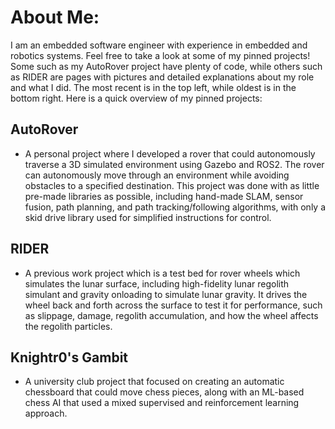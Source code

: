 # About Me:
I am an embedded software engineer with experience in embedded and robotics systems. Feel free to take a look at some of my pinned projects! Some such as my AutoRover project have plenty of code, while others such as RIDER are pages with pictures and detailed explanations about my role and what I did. The most recent is in the top left, while oldest is in the bottom right. Here is a quick overview of my pinned projects:

## AutoRover
* A personal project where I developed a rover that could autonomously traverse a 3D simulated environment using Gazebo and ROS2. The rover can autonomously move through an environment while avoiding obstacles to a specified destination. This project was done with as little pre-made libraries as possible, including hand-made SLAM, sensor fusion, path planning, and path tracking/following algorithms, with only a skid drive library used for simplified instructions for control.

## RIDER
* A previous work project which is a test bed for rover wheels which simulates the lunar surface, including high-fidelity lunar regolith simulant and gravity onloading to simulate lunar gravity. It drives the wheel back and forth across the surface to test it for performance, such as slippage, damage, regolith accumulation, and how the wheel affects the regolith particles.

## Knightr0's Gambit
* A university club project that focused on creating an automatic chessboard that could move chess pieces, along with an ML-based chess AI that used a mixed supervised and reinforcement learning approach.

<!--
**JuddBE/JuddBE** is a ✨ _special_ ✨ repository because its `README.md` (this file) appears on your GitHub profile.

Here are some ideas to get you started:

- 🔭 I’m currently working on ...
- 🌱 I’m currently learning ...
- 👯 I’m looking to collaborate on ...
- 🤔 I’m looking for help with ...
- 💬 Ask me about ...
- 📫 How to reach me: ...
- 😄 Pronouns: ...
- ⚡ Fun fact: ...
-->
